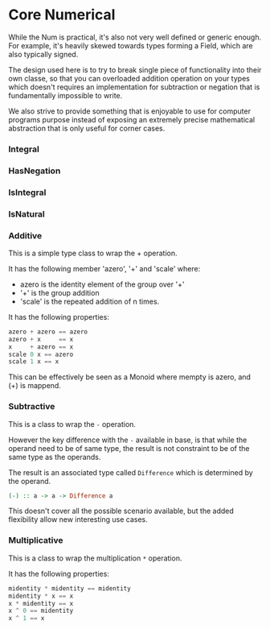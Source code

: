 # Core Numerical

While the Num is practical, it's also not very well defined or generic enough.
For example, it's heavily skewed towards types forming a Field, which are also
typically signed.

The design used here is to try to break single piece of functionality into
their own classe, so that you can overloaded addition operation on your types
which doesn't requires an implementation for subtraction or negation that is
fundamentally impossible to write.

We also strive to provide something that is enjoyable to use for computer programs
purpose instead of exposing an extremely precise mathematical abstraction that
is only useful for corner cases.

### Integral
### HasNegation
### IsIntegral
### IsNatural

### Additive

This is a simple type class to wrap the + operation.

It has the following member 'azero', '+' and 'scale' where:

* azero is the identity element of the group over '+'
* '+' is the group addition
* 'scale' is the repeated addition of n times.

It has the following properties:

```haskell
azero + azero == azero
azero + x     == x
x     + azero == x
scale 0 x == azero
scale 1 x == x
```

This can be effectively be seen as a Monoid where mempty is azero, and (+) is mappend.

### Subtractive

This is a class to wrap the `-` operation.

However the key difference with the `-` available in base, is that while the
operand need to be of same type, the result is not constraint to be of the same
type as the operands.

The result is an associated type called `Difference` which is determined by the
operand.

```haskell
(-) :: a -> a -> Difference a
```

This doesn't cover all the possible scenario available, but the added flexibility
allow new interesting use cases.

### Multiplicative

This is a class to wrap the multiplication `*` operation.

It has the following properties:

```haskell
midentity * midentity == midentity
midentity * x == x
x * midentity == x
x ^ 0 == midentity
x ^ 1 == x
```


